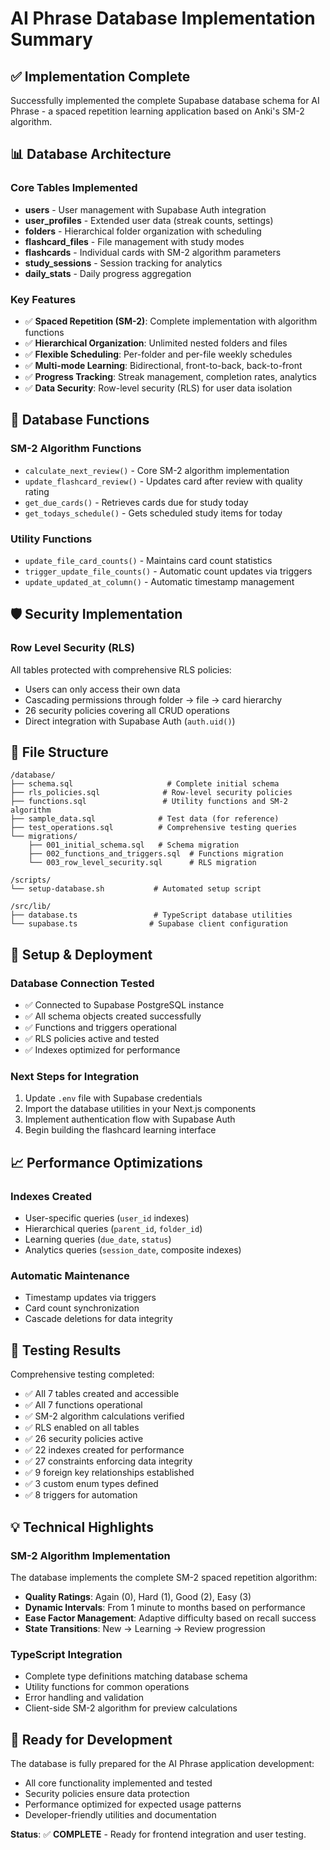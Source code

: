 # AI Phrase Database Implementation Summary

## ✅ Implementation Complete

Successfully implemented the complete Supabase database schema for AI Phrase - a spaced repetition learning application based on Anki's SM-2 algorithm.

## 📊 Database Architecture

### Core Tables Implemented
- **users** - User management with Supabase Auth integration
- **user_profiles** - Extended user data (streak counts, settings)
- **folders** - Hierarchical folder organization with scheduling
- **flashcard_files** - File management with study modes
- **flashcards** - Individual cards with SM-2 algorithm parameters
- **study_sessions** - Session tracking for analytics
- **daily_stats** - Daily progress aggregation

### Key Features
- ✅ **Spaced Repetition (SM-2)**: Complete implementation with algorithm functions
- ✅ **Hierarchical Organization**: Unlimited nested folders and files  
- ✅ **Flexible Scheduling**: Per-folder and per-file weekly schedules
- ✅ **Multi-mode Learning**: Bidirectional, front-to-back, back-to-front
- ✅ **Progress Tracking**: Streak management, completion rates, analytics
- ✅ **Data Security**: Row-level security (RLS) for user data isolation

## 🔧 Database Functions

### SM-2 Algorithm Functions
- `calculate_next_review()` - Core SM-2 algorithm implementation
- `update_flashcard_review()` - Updates card after review with quality rating
- `get_due_cards()` - Retrieves cards due for study today
- `get_todays_schedule()` - Gets scheduled study items for today

### Utility Functions  
- `update_file_card_counts()` - Maintains card count statistics
- `trigger_update_file_counts()` - Automatic count updates via triggers
- `update_updated_at_column()` - Automatic timestamp management

## 🛡️ Security Implementation

### Row Level Security (RLS)
All tables protected with comprehensive RLS policies:
- Users can only access their own data
- Cascading permissions through folder → file → card hierarchy  
- 26 security policies covering all CRUD operations
- Direct integration with Supabase Auth (`auth.uid()`)

## 📁 File Structure

```
/database/
├── schema.sql                     # Complete initial schema
├── rls_policies.sql              # Row-level security policies
├── functions.sql                 # Utility functions and SM-2 algorithm
├── sample_data.sql              # Test data (for reference)
├── test_operations.sql          # Comprehensive testing queries
└── migrations/
    ├── 001_initial_schema.sql   # Schema migration
    ├── 002_functions_and_triggers.sql  # Functions migration
    └── 003_row_level_security.sql      # RLS migration

/scripts/
└── setup-database.sh           # Automated setup script

/src/lib/
├── database.ts                 # TypeScript database utilities
└── supabase.ts                # Supabase client configuration
```

## 🚀 Setup & Deployment

### Database Connection Tested
- ✅ Connected to Supabase PostgreSQL instance
- ✅ All schema objects created successfully
- ✅ Functions and triggers operational
- ✅ RLS policies active and tested
- ✅ Indexes optimized for performance

### Next Steps for Integration
1. Update `.env` file with Supabase credentials
2. Import the database utilities in your Next.js components
3. Implement authentication flow with Supabase Auth
4. Begin building the flashcard learning interface

## 📈 Performance Optimizations

### Indexes Created
- User-specific queries (`user_id` indexes)
- Hierarchical queries (`parent_id`, `folder_id`)
- Learning queries (`due_date`, `status`)
- Analytics queries (`session_date`, composite indexes)

### Automatic Maintenance
- Timestamp updates via triggers
- Card count synchronization
- Cascade deletions for data integrity

## 🧪 Testing Results

Comprehensive testing completed:
- ✅ All 7 tables created and accessible
- ✅ All 7 functions operational  
- ✅ SM-2 algorithm calculations verified
- ✅ RLS enabled on all tables
- ✅ 26 security policies active
- ✅ 22 indexes created for performance
- ✅ 27 constraints enforcing data integrity
- ✅ 9 foreign key relationships established
- ✅ 3 custom enum types defined
- ✅ 8 triggers for automation

## 💡 Technical Highlights

### SM-2 Algorithm Implementation
The database implements the complete SM-2 spaced repetition algorithm:
- **Quality Ratings**: Again (0), Hard (1), Good (2), Easy (3)
- **Dynamic Intervals**: From 1 minute to months based on performance
- **Ease Factor Management**: Adaptive difficulty based on recall success
- **State Transitions**: New → Learning → Review progression

### TypeScript Integration
- Complete type definitions matching database schema
- Utility functions for common operations
- Error handling and validation
- Client-side SM-2 algorithm for preview calculations

## 🎯 Ready for Development

The database is fully prepared for the AI Phrase application development:
- All core functionality implemented and tested
- Security policies ensure data protection  
- Performance optimized for expected usage patterns
- Developer-friendly utilities and documentation

**Status**: ✅ **COMPLETE** - Ready for frontend integration and user testing.
